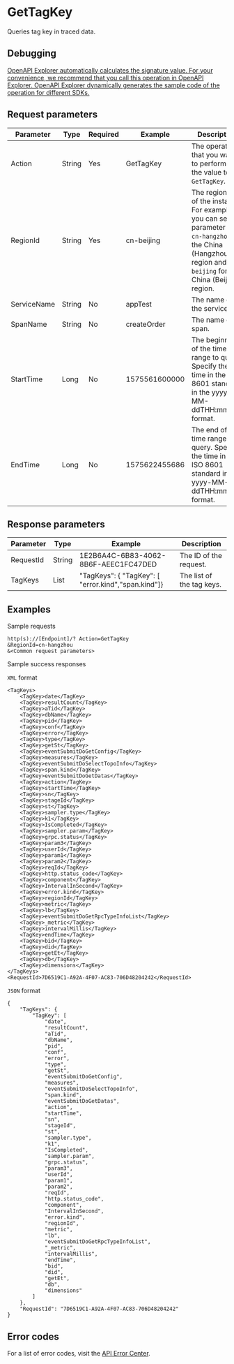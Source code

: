 # GetTagKey

Queries tag key in traced data.

## Debugging

[OpenAPI Explorer automatically calculates the signature value. For your convenience, we recommend that you call this operation in OpenAPI Explorer. OpenAPI Explorer dynamically generates the sample code of the operation for different SDKs.](https://api.aliyun.com/#product=xtrace&api=GetTagKey&type=RPC&version=2019-08-08)

## Request parameters

|Parameter|Type|Required|Example|Description|
|---------|----|--------|-------|-----------|
|Action|String|Yes|GetTagKey|The operation that you want to perform. Set the value to `GetTagKey`. |
|RegionId|String|Yes|cn-beijing|The region ID of the instance. For example, you can set the parameter to `cn-hangzhou` for the China \(Hangzhou\) region and `cn-beijing` for the China \(Beijing\) region. |
|ServiceName|String|No|appTest|The name of the service. |
|SpanName|String|No|createOrder|The name of a span. |
|StartTime|Long|No|1575561600000|The beginning of the time range to query. Specify the time in the ISO 8601 standard in the yyyy-MM-ddTHH:mm:ssZ format. |
|EndTime|Long|No|1575622455686|The end of the time range to query. Specify the time in the ISO 8601 standard in the yyyy-MM-ddTHH:mm:ssZ format. |

## Response parameters

|Parameter|Type|Example|Description|
|---------|----|-------|-----------|
|RequestId|String|1E2B6A4C-6B83-4062-8B6F-AEEC1FC47DED|The ID of the request. |
|TagKeys|List|"TagKeys": \{ "TagKey": \[ "error.kind","span.kind"\]\}|The list of the tag keys. |

## Examples

Sample requests

```
http(s)://[Endpoint]/? Action=GetTagKey
&RegionId=cn-hangzhou
&<Common request parameters>
```

Sample success responses

`XML` format

```
<TagKeys>
    <TagKey>date</TagKey>
    <TagKey>resultCount</TagKey>
    <TagKey>aTid</TagKey>
    <TagKey>dbName</TagKey>
    <TagKey>pid</TagKey>
    <TagKey>conf</TagKey>
    <TagKey>error</TagKey>
    <TagKey>type</TagKey>
    <TagKey>getSt</TagKey>
    <TagKey>eventSubmitDoGetConfig</TagKey>
    <TagKey>measures</TagKey>
    <TagKey>eventSubmitDoSelectTopoInfo</TagKey>
    <TagKey>span.kind</TagKey>
    <TagKey>eventSubmitDoGetDatas</TagKey>
    <TagKey>action</TagKey>
    <TagKey>startTime</TagKey>
    <TagKey>sn</TagKey>
    <TagKey>stageId</TagKey>
    <TagKey>st</TagKey>
    <TagKey>sampler.type</TagKey>
    <TagKey>k1</TagKey>
    <TagKey>IsCompleted</TagKey>
    <TagKey>sampler.param</TagKey>
    <TagKey>grpc.status</TagKey>
    <TagKey>param3</TagKey>
    <TagKey>userId</TagKey>
    <TagKey>param1</TagKey>
    <TagKey>param2</TagKey>
    <TagKey>reqId</TagKey>
    <TagKey>http.status_code</TagKey>
    <TagKey>component</TagKey>
    <TagKey>IntervalInSecond</TagKey>
    <TagKey>error.kind</TagKey>
    <TagKey>regionId</TagKey>
    <TagKey>metric</TagKey>
    <TagKey>lb</TagKey>
    <TagKey>eventSubmitDoGetRpcTypeInfoList</TagKey>
    <TagKey>_metric</TagKey>
    <TagKey>intervalMillis</TagKey>
    <TagKey>endTime</TagKey>
    <TagKey>bid</TagKey>
    <TagKey>did</TagKey>
    <TagKey>getEt</TagKey>
    <TagKey>db</TagKey>
    <TagKey>dimensions</TagKey>
</TagKeys>
<RequestId>7D6519C1-A92A-4F07-AC83-706D48204242</RequestId>
```

`JSON` format

```
{
    "TagKeys": {
        "TagKey": [
            "date",
            "resultCount",
            "aTid",
            "dbName",
            "pid",
            "conf",
            "error",
            "type",
            "getSt",
            "eventSubmitDoGetConfig",
            "measures",
            "eventSubmitDoSelectTopoInfo",
            "span.kind",
            "eventSubmitDoGetDatas",
            "action",
            "startTime",
            "sn",
            "stageId",
            "st",
            "sampler.type",
            "k1",
            "IsCompleted",
            "sampler.param",
            "grpc.status",
            "param3",
            "userId",
            "param1",
            "param2",
            "reqId",
            "http.status_code",
            "component",
            "IntervalInSecond",
            "error.kind",
            "regionId",
            "metric",
            "lb",
            "eventSubmitDoGetRpcTypeInfoList",
            "_metric",
            "intervalMillis",
            "endTime",
            "bid",
            "did",
            "getEt",
            "db",
            "dimensions"
        ]
    },
    "RequestId": "7D6519C1-A92A-4F07-AC83-706D48204242"
}
```

## Error codes

For a list of error codes, visit the [API Error Center](https://error-center.alibabacloud.com/status/product/xtrace).

